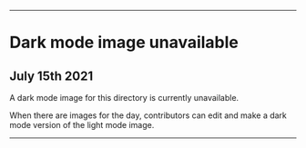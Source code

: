 
***
 
# Dark mode image unavailable

## July 15th 2021

A dark mode image for this directory is currently unavailable.

When there are images for the day, contributors can edit and make a dark mode version of the light mode image.

***

